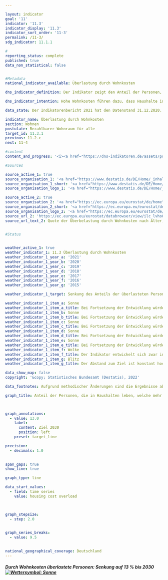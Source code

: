 ```yaml
---

layout: indicator    
goal: '11'    
indicator: '11.3'    
indicator_display: '11.3'    
indicator_sort_order: '11-3'    
permalink: /11-3/    
sdg_indicator: 11.1.1    

#
reporting_status: complete    
published: true    
data_non_statistical: false    


#Metadata    
national_indicator_available: Überlastung durch Wohnkosten    

dns_indicator_definition: Der Indikator zeigt den Anteil der Personen, die in Haushalten leben, welche mehr als 40&nbsp;% ihres verfügbaren Haushaltseinkommens für Wohnen ausgeben. Ausgaben für Wohnen sind dabei die Nettokaltmiete, Nebenkosten, Energiekosten und Ausgaben für Wasserversorgung sowie bei Wohneigentum werterhaltende Investitionen und Zinszahlungen für Kredite.    

dns_indicator_intention: Hohe Wohnkosten führen dazu, dass Haushalte in ihren übrigen Konsumentscheidungen eingeschränkt werden. Ausgaben für Wohnen von mehr als 40&nbsp;% des verfügbaren Haushaltseinkommens werden als Überlastung angesehen. Der Anteil der Personen, die in Haushalten leben, die mehr als 40&nbsp;% ihres verfügbaren Haushaltseinkommens für Wohnen ausgeben, soll deshalb bis zum Jahr 2030 auf 13&nbsp;% gesenkt werden.    

data_state: Der Indikatorenbericht 2021 hat den Datenstand 31.12.2020. Die Daten auf der DNS-Online Plattform werden regelmäßig aktualisiert, sodass online aktuellere Daten verfügbar sein können als im Indikatorenbericht 2021 veröffentlicht.    

indicator_name: Überlastung durch Wohnkosten    
section: Wohnen    
postulate: Bezahlbarer Wohnraum für alle    
target_id: 11.3.1    
previous: 11-2-c    
next: 11-4    

#content     
content_and_progress: '<i><a href="https://dns-indikatoren.de/assets/publications/reports/de/2021.pdf">Text aus dem Indikatorenbericht 2021 </a></i><br>Die Ausgangsdaten des Indikators stammen aus der europaweit harmonisierten Statistik über Einkommen und Lebensbedingungen (EU-SILC). Der Indikator setzt die Ausgaben für Wohnen in Relation zum verfügbaren Haushaltseinkommen. Sollte ein Haushalt Wohngeld oder vergleichbare Sozialleistungen wie Leistungen für Unterkunft und Heizung der Grundsicherung erhalten, so werden diese bei der Berechnung des Indikators mitberücksichtigt. Diese Sozialleistungen werden nicht dem Einkommen zugeschlagen, sondern von den Wohnkosten abgezogen, sodass die Wohnkostenbelastung von Haushalten, die auf wohnungsbezogene Sozialleistungen angewiesen sind, reduziert wird beziehungsweise gegen null geht.<br>Der Kauf einer selbstgenutzten Immobilie wird nicht zu den Ausgaben für Wohnen gezählt. Auch weitere Ausgaben für Maßnahmen, die den Wert einer Immobilie steigern, sollen nicht berücksichtigt werden. Allerdings ist eine Abgrenzung von den werterhaltenden Ausgaben, die zu den Ausgaben für Wohnen zählen, nicht immer eindeutig möglich. In diesen Fällen wird auf vereinfachende Annahmen zurückgegriffen. Auch berücksichtigt der Indikator keine zusätzlichen, mit dem Wohnort verbundenen Ausgaben. So werden beispielsweise Ausgaben für Fahrten vom Wohnort zur Arbeitsstelle nicht berücksichtigt, obwohl die Schwelle von 40&nbsp;% möglicherweise nur aufgrund des arbeitsplatzfernen Wohnens unterschritten wird.<br>Durch die Festlegung des Schwellenwertes von „40&nbsp;% des verfügbaren Haushaltseinkommens“ gibt der Indikator keinen Hinweis auf die durchschnittlichen Wohnkosten. Wenn sich Cluster in der Nähe dieser Grenze ergeben, können diese im Zeitablauf bereits durch eine geringfügige Änderung des Verhältnisses von Einkommen zu Ausgaben für Wohnen zu größeren Veränderungen des Indikators führen.<br>Der Indikator stieg von 14,5&nbsp;% im Jahr 2010 auf recht konstante 16&nbsp;% im Zeitraum 2011 bis 2016 an. Im Jahr 2017 ging er wieder auf den Ausgangswert von 14,5% zurück. Im Jahr 2018 verringerte sich der Wert auf 14,2&nbsp;% und sank im Jahr 2019 weiter auf 13,9&nbsp;%. Somit liegt der Wert unter dem Niveau des Ausgangswertes des Jahres 2010. Bei einer Fortsetzung der durchschnittlichen Entwicklung der letzten fünf Jahre würde das vorgegebene Ziel im Jahr 2030 erreicht werden.<br>Bezüglich der eigentlichen Wohnsituation und des verfügbaren Einkommens besitzt der Indikator nur eingeschränkte Aussagekraft. Schließlich werden durch die Berechnungsweise auch einkommensstarke Haushalte mit hohen Ausgaben für Wohnen als überlastet angezeigt. Allerdings belegen die Daten, dass besonders die armutsgefährdete Bevölkerung – also die Personen, die über weniger als 60&nbsp;% des Medians der Äquivalenzeinkommen der Bevölkerung verfügen – von einer Überlastung durch Wohnkosten betroffen sind. Unter den Armutsgefährdeten lag der Anteil der durch Wohnkosten überlasteten Personen im Jahr 2010 bei 42,2&nbsp;% und stieg bis zum Jahr 2014 auf 54,4&nbsp;% an. Bis zum Jahr 2019 sank der Anteil wieder auf 48,3&nbsp;% ab. Bei den Personen, die als nicht armutsgefährdet gelten, war der Anteil der durch Wohnkosten Überlasteten dagegen deutlich geringer. Im Jahr 2019 lag der Anteil bei 8,0&nbsp;%, nach 9,4&nbsp;% im Ausgangsjahr 2010 und einem Höchstwert von 10,5&nbsp;% im Jahr 2011.'    

#Sources    

source_active_1: true
source_organisation_1: '<a href="https://www.destatis.de/DE/Home/_inhalt.html">Statistisches Bundesamt</a>'
source_organisation_1_short: '<a href="https://www.destatis.de/DE/Home/_inhalt.html">Statistisches Bundesamt (Destatis)</a>'
source_organisation_logo_1: '<a href="https://www.destatis.de/DE/Home/_inhalt.html"><img src="https://dnsUpgradeEnvironment.github.io/dns-indicators/public/OrgImgDe/destatis.png" alt="Statistisches Bundesamt" title=" Klicken Sie hier um zur Homepage der Organisation Statistisches Bundesamt zu gelangen." style="height:60px; width:148px; border: transparent"/></a>'

source_active_2: true
source_organisation_2: '<a href="https://ec.europa.eu/eurostat/de/home">Eurostat</a>'
source_organisation_2_short: '<a href="https://ec.europa.eu/eurostat/de/home">Eurostat</a>'
source_organisation_logo_2: '<a href="https://ec.europa.eu/eurostat/de/home"><img src="https://dnsUpgradeEnvironment.github.io/dns-indicators/public/OrgImgDe/eurostat.png" alt="Eurostat" title=" Klicken Sie hier um zur Homepage der Organisation Eurostat zu gelangen." style="height:60px; width:148px; border: transparent"/></a>'
source_url_2: 'https://ec.europa.eu/eurostat/databrowser/view/ilc_lvho07a/default/table?lang=de'
source_url_text_2: Quote der Überbelastung durch Wohnkosten nach Alter, Geschlecht und Armutsgefährdung - EU-SILC Erhebung
    

#Status    


weather_active_1: true
weather_indicator_1: 11.3 Überlastung durch Wohnkosten
weather_indicator_1_year_a: '2021'
weather_indicator_1_year_b: '2020'
weather_indicator_1_year_c: '2019'
weather_indicator_1_year_d: '2018'
weather_indicator_1_year_e: '2017'
weather_indicator_1_year_f: '2016'
weather_indicator_1_year_g: '2015'

weather_indicator_1_target: Senkung des Anteils der überlasteten Personen an der Bevölkerung auf 13&nbsp;% bis 2030

weather_indicator_1_item_a: Sonne
weather_indicator_1_item_a_title: Bei Fortsetzung der Entwicklung würde der Zielwert erreicht oder um weniger als 5 % der Differenz zwischen Zielwert und aktuellem Wert verfehlt.
weather_indicator_1_item_b: Sonne
weather_indicator_1_item_b_title: Bei Fortsetzung der Entwicklung würde der Zielwert erreicht oder um weniger als 5 % der Differenz zwischen Zielwert und aktuellem Wert verfehlt.
weather_indicator_1_item_c: Sonne
weather_indicator_1_item_c_title: Bei Fortsetzung der Entwicklung würde der Zielwert erreicht oder um weniger als 5 % der Differenz zwischen Zielwert und aktuellem Wert verfehlt.
weather_indicator_1_item_d: Sonne
weather_indicator_1_item_d_title: Bei Fortsetzung der Entwicklung würde der Zielwert erreicht oder um weniger als 5 % der Differenz zwischen Zielwert und aktuellem Wert verfehlt.
weather_indicator_1_item_e: Sonne
weather_indicator_1_item_e_title: Bei Fortsetzung der Entwicklung würde der Zielwert erreicht oder um weniger als 5 % der Differenz zwischen Zielwert und aktuellem Wert verfehlt.
weather_indicator_1_item_f: Wolke
weather_indicator_1_item_f_title: Der Indikator entwickelt sich zwar in die gewünschte Richtung auf das Ziel zu, bei Fortsetzung der Entwicklung würde das Ziel im Zieljahr aber um mehr als 20 % der Differenz zwischen Zielwert und aktuellem Wert verfehlt.
weather_indicator_1_item_g: Blitz
weather_indicator_1_item_g_title: Der Abstand zum Ziel ist konstant hoch oder vergrößert sich. Der Indikator entwickelt sich also nicht in die gewünschte Richtung.    

data_show_map: false    
copyright: '&copy; Statistisches Bundesamt (Destatis), 2022'    

data_footnotes: Aufgrund methodischer Änderungen sind die Ergebnisse ab 2020 nur eingeschränkt mit den Vorjahren vergleichbar.<br>• 2021 vorläufige Daten.    

graph_title: Anteil der Personen, die in Haushalten leben, welche mehr als 40&nbsp;% ihres verfügbaren Einkommens für Wohnen ausgeben    

    

graph_annotations:
  - value: 13.0
    label:
      content: Ziel 2030
      position: left
    preset: target_line    

precision: 
  - decimals: 1.0
        

span_gaps: true    
show_line: true    

graph_type: line    

data_start_values: 
  - field: time series
    value: housing cost overload    

    

graph_stepsize: 
  - step: 2.0
        

graph_series_breaks: 
  - value: 9.5
                

national_geographical_coverage: Deutschland    
---
```



<div>
  <div class="my-header">
    <h5>Durch Wohnkosten überlastete Personen: Senkung auf 13&nbsp;% bis 2030
      <a href="https://dnsUpgradeEnvironment.github.io/dns-indicators/status"><img src="https://g205sdgs.github.io/sdg-indicators/public/Wettersymbole/Sonne.png" title="Bei Fortsetzung der Entwicklung würde der Zielwert erreicht oder um weniger als 5 % der Differenz zwischen Zielwert und aktuellem Wert verfehlt." alt="Wettersymbol: Sonne"/>
      </a>
    </h5>
  </div>
  <div class="my-header-note">
  </div>
</div>